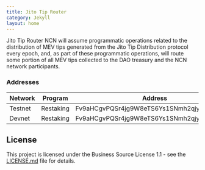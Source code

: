 ```yaml
---
title: Jito Tip Router
category: Jekyll
layout: home
---
```


Jito Tip Router NCN will assume programmatic operations related to the distribution of MEV tips generated from the Jito Tip Distribution protocol every epoch, and, as part of these programmatic operations, will route some portion of all MEV tips collected to the DAO treasury and the NCN network participants.

### Addresses

| Network | Program   | Address                                      | Version |
|---------|-----------|----------------------------------------------|---------|
| Testnet | Restaking | Fv9aHCgvPQSr4jg9W8eTS6Ys1SNmh2qjyATrbsjEMaS  | 0.0.1   |
| Devnet  | Restaking | Fv9aHCgvPQSr4jg9W8eTS6Ys1SNmh2qjyATrbsjEMaS  | 0.0.1   |


## License

This project is licensed under the Business Source License 1.1 - see the [LICENSE.md](../LICENSE.md) file for details.
